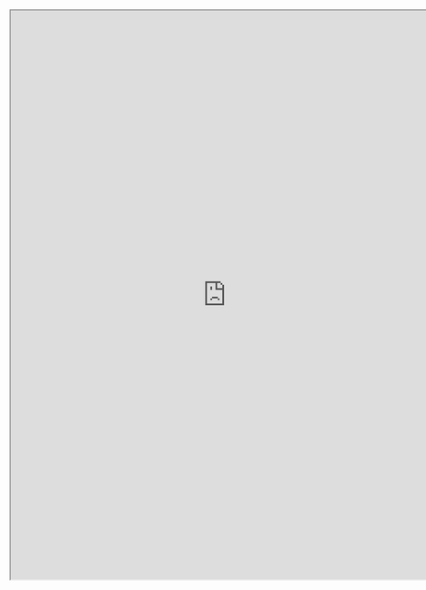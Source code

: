 

<iframe src="https://nbviewer.jupyter.org/github/windmissing/programming_basics_for_ML/blob/master/jupyter/pandas/PlotData.ipynb" width="150%" height="1000"></iframe>